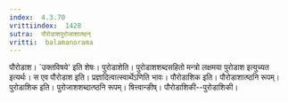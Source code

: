 ```yaml
---
index:  4.3.70
vrittiindex:  1428
sutra:  पौरोडाशपुरोजाशात्ष्ठन्
vritti:  balamanorama 
---
```


पौरोडाश। `उक्तविषये' इति शेषः। पुरोडाशेति। पुरोडाशशब्दसहितो मन्त्रो लक्षमया पुरोडाश इत्युच्यत इत्यर्थः। स एव पौरोडाश इति। प्रज्ञादित्वात्स्वार्थेऽणिति भावः। पौरोडाशिक इति। पौरोडाशात्ष्ठनि रूपम्। पुरोडाशिक इति। पुरोजाशशब्दात्ष्ठनि रूपम्। षित्त्वान्ङीष्। पौरोडाशिकी--पुरोडाशिकी।

